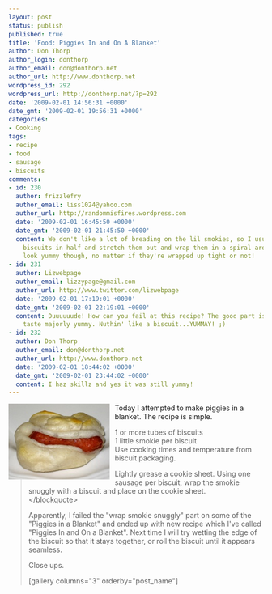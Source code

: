 ```yaml
---
layout: post
status: publish
published: true
title: 'Food: Piggies In and On A Blanket'
author: Don Thorp
author_login: donthorp
author_email: don@donthorp.net
author_url: http://www.donthorp.net
wordpress_id: 292
wordpress_url: http://donthorp.net/?p=292
date: '2009-02-01 14:56:31 +0000'
date_gmt: '2009-02-01 19:56:31 +0000'
categories:
- Cooking
tags:
- recipe
- food
- sausage
- biscuits
comments:
- id: 230
  author: frizzlefry
  author_email: liss1024@yahoo.com
  author_url: http://randommisfires.wordpress.com
  date: '2009-02-01 16:45:50 +0000'
  date_gmt: '2009-02-01 21:45:50 +0000'
  content: We don't like a lot of breading on the lil smokies, so I usually cut the
    biscuits in half and stretch them out and wrap them in a spiral around the piggie.  Those
    look yummy though, no matter if they're wrapped up tight or not!
- id: 231
  author: Lizwebpage
  author_email: lizzypage@gmail.com
  author_url: http://www.twitter.com/lizwebpage
  date: '2009-02-01 17:19:01 +0000'
  date_gmt: '2009-02-01 22:19:01 +0000'
  content: Duuuuuude! How can you fail at this recipe? The good part is, it'll still
    taste majorly yummy. Nuthin' like a biscuit...YUMMAY! ;)
- id: 232
  author: Don Thorp
  author_email: don@donthorp.net
  author_url: http://www.donthorp.net
  date: '2009-02-01 18:44:02 +0000'
  date_gmt: '2009-02-01 23:44:02 +0000'
  content: I haz skillz and yes it was still yummy!
---
```

<p><img src="&#47;content&#47;uploads&#47;2009&#47;02&#47;img_1979-version-2-200x150.jpg" alt="Piggie in a Blanket" title="img_1979-version-2-200x150" width="200" height="150" class="size-full wp-image-301" style="float:left; padding-right: 10px; padding-bottom: 10px"&#47;> Today I attempted to make piggies in a blanket. The recipe is simple.</p>
<blockquote><p>
1 or more tubes of biscuits<br />
1 little smokie per biscuit<br />
Use cooking times and temperature from biscuit packaging.</p>
<p>Lightly grease a cookie sheet. Using one sausage per biscuit, wrap the smokie snuggly with a biscuit and place on the cookie sheet.<br />
<&#47;blockquote></p>
<p>Apparently, I failed the "wrap smokie snuggly" part on some of the "Piggies in a Blanket" and ended up with new recipe which I've called "Piggies In and On a Blanket". Next time I will try wetting the edge of the biscuit so that it stays together, or roll the biscuit until it appears seamless.</p>
<p>Close ups.</p>
<p>[gallery columns="3" orderby="post_name"]</p>
